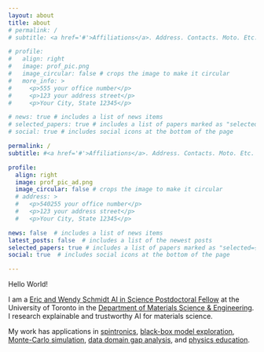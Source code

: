 ```yaml
---
layout: about
title: about
# permalink: /
# subtitle: <a href='#'>Affiliations</a>. Address. Contacts. Moto. Etc.

# profile:
#   align: right
#   image: prof_pic.png
#   image_circular: false # crops the image to make it circular
#   more_info: >
#     <p>555 your office number</p>
#     <p>123 your address street</p>
#     <p>Your City, State 12345</p>

# news: true # includes a list of news items
# selected_papers: true # includes a list of papers marked as "selected={true}"
# social: true # includes social icons at the bottom of the page

permalink: /
subtitle: #<a href='#'>Affiliations</a>. Address. Contacts. Moto. Etc.

profile:
  align: right
  image: prof_pic_ad.png
  image_circular: false # crops the image to make it circular
  # address: >
  #   <p>540255 your office number</p>
  #   <p>123 your address street</p>
  #   <p>Your City, State 12345</p>

news: false  # includes a list of news items
latest_posts: false  # includes a list of the newest posts
selected_papers: true # includes a list of papers marked as "selected={true}"
social: true  # includes social icons at the bottom of the page

---
```


Hello World!

I am a <a href="https://www.schmidtsciences.org/schmidt-ai-in-science-postdocs/">Eric and Wendy Schmidt AI in Science Postdoctoral Fellow</a> at the University of Toronto in the <a href="https://mse.utoronto.ca/">Department of Materials Science & Engineering</a>.  I research explainable and trustworthy AI for materials science.  

My work has applications in <a href="https://patents.google.com/patent/US20220238537A1/en">spintronics</a>, <a href="https://doi.org/10.36227/techrxiv.171392756.66802879/v1">black-box model exploration</a>, <a href="https://doi.org/10.1088/1361-648X/ac6cbc">Monte-Carlo simulation</a>, <a href="https://doi.org/10.1117/12.3015657">data domain gap analysis</a>, and <a href="https://github.com/GDS-Education-Community-of-Practice/DSECOP/tree/main/Connecting_MonteCarlo_to_ModernAI">physics education</a>.